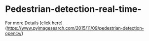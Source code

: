 # Pedestrian-detection-real-time-

For more Details [click here] (https://www.pyimagesearch.com/2015/11/09/pedestrian-detection-opencv/)
